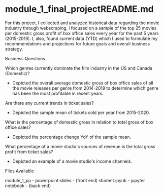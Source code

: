 # module_1_final_projectREADME.md

  For this project, I collected and analyzed historical data regarding the movie industry through webscraping. I focused on a sample of the top 25 movies per domestic gross profit of box office sales every year for the past 5 years (2015-2019). I, also, found current data (YTD) which I used to formulate my recommendations and projections for future goals and overall business strategy.

Business Questions

Which genres currently dominate the film industry in the US and Canada (Domestic)?
  - Depicted the overall average domestic gross of box office sales of all the movie releases per genre from 2014-2019 to determine which genre has been the most profitable in recent years.
  
Are there any current trends in ticket sales?
  - Depicted the sample mean of tickets sold per year from 2015-2020.

What is the percentage of domestic gross in relation to total gross of box office sales?
  - Depicted the percentage change YoY of the sample mean.
  
What percentage of a movie studio's sources of revenue is the total gross profit from ticket sales?
  - Depicted an example of a movie studio's income channels.

Files Available

module_1_pp - powerpoint slides - (front end)
student.ipynb - jupyter notebook - (back end)


